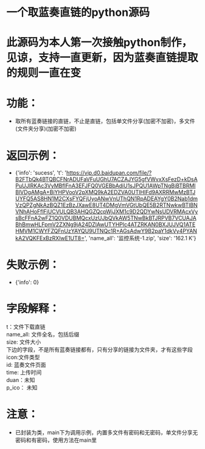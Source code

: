 # 一个取蓝奏直链的python源码
# 此源码为本人第一次接触python制作，见谅，支持一直更新，因为蓝奏直链提取的规则一直在变
# 功能：
- 取所有蓝奏链接的直链，不止是直链，包括单文件分享(加密不加密)，多文件(文件夹分享)(加密不加密)
# 返回示例：
- {'info': 'sucess', 't': 'https://vip.d0.baidupan.com/file/?B2FTbQk4BTQBCFNrADUFaVFuUGhU7ACZAJYG5gfVWvxXsFezD+kDsAPuUJlRKAc3VyMBflFnA3EFJFQ0VGEBbAdiU1sJPQU1AWpTNgBjBTBRMlBlVDgAMgA+BiYHPVooV2pXMQ9kA2EDZVA0UTIHIFd9AXRRMwMzBTJUYFQ5AS8HN1M2CXsFYQFjUyoANwVnUThQN1RpADEAYgY0B2Nab1dmVzQPZgNkAzBQZ1EzBzJXawE8UT4DMgVmVGtUbQE5B2RTNwkwBTIBNVNhAHoFflFiUCVULQB3AHQGZQcpWjJXM1c9D2QDYwNsUDVRMAcxVysBcFFnA2wFZ1Q0VDUBMQcxUzUJbQVkAW5TNwBkBTJRPVB7VCUAJABhBmwHLFpmV2ZXNg9jA24DZlAwUTYHPlc4ATZRKAN0BXJUJVQ1ATEHMVM1CWYFZQFnUzYAYQU9UTNQc1R+AGsAdwY9B2paY1dkVy4PYANkA2VQKFExBzRXIwE1UT8=', 'name_all': '监控系统-1.zip', 'size': '162.1 K'}
# 失败示例：
- {'info': 0}  
# 字段解释：
t：文件下载直链  
name_all: 文件全名，包括后缀  
size: 文件大小  
下边的字段，不是所有蓝奏链接都有，只有分享的链接为文件夹，才有这些字段  
icon:文件类型  
id: 蓝奏文件页面  
time: 上传时间  
duan：未知  
p_ico： 未知  
# 注意：
- 已封装为类，main下为调用示例，内置多文件有密码和无密码，单文件分享无密码和有密码，使用方法在main里
